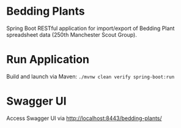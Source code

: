 # Bedding Plants
Spring Boot RESTful application for import/export of Bedding Plant spreadsheet data (250th Manchester Scout Group).

# Run Application
Build and launch via Maven:
```./mvnw clean verify spring-boot:run```

# Swagger UI
Access Swagger UI via <http://localhost:8443/bedding-plants/>
